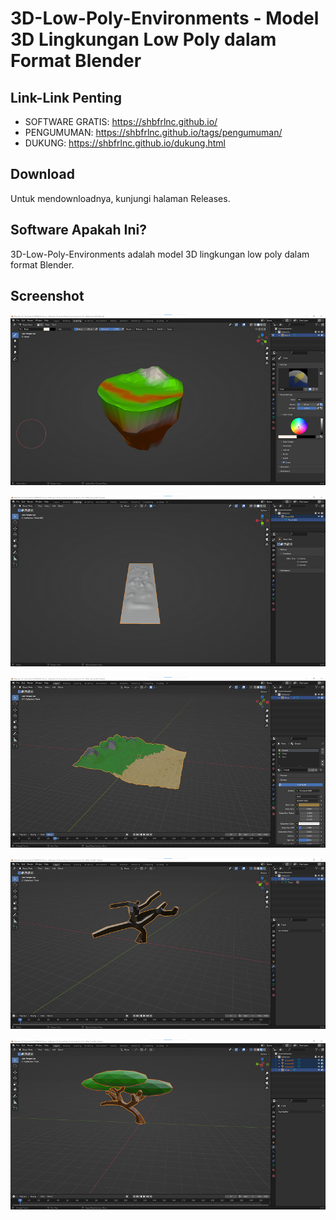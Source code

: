 # 3D-Low-Poly-Environments - Model 3D Lingkungan Low Poly dalam Format Blender

## Link-Link Penting

- SOFTWARE GRATIS: https://shbfrlnc.github.io/
- PENGUMUMAN: https://shbfrlnc.github.io/tags/pengumuman/
- DUKUNG: https://shbfrlnc.github.io/dukung.html

## Download

Untuk mendownloadnya, kunjungi halaman Releases.

## Software Apakah Ini?

3D-Low-Poly-Environments adalah model 3D lingkungan low poly dalam format Blender.

## Screenshot

![ScreenShot](.readme-assets/Screenshot%202022-12-23%20021453.png?raw=true)

![ScreenShot](.readme-assets/Screenshot%202022-12-23%20021515.png?raw=true)

![ScreenShot](.readme-assets/Screenshot%202022-12-23%20021530.png?raw=true)

![ScreenShot](.readme-assets/Screenshot%202022-12-23%20021545.png?raw=true)

![ScreenShot](.readme-assets/Screenshot%202022-12-23%20021600.png?raw=true)

